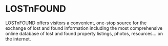 # LOSTnFOUND
LOSTnFOUND offers visitors a convenient, one-stop source for the exchange of lost and found information including the most comprehensive online database of lost and found  property listings, photos, resources... on the internet.
